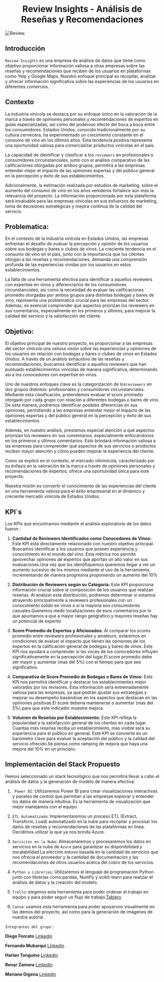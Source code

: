 <h1 align='center'>
 <b>Review Insights - Análisis de Reseñas y Recomendaciones</b>
</h1>


![Review](https://github.com/mariangigena/proyectogrupal/blob/main/imagenes/Banner%20de%20LinkedIn%20Sencillo%20Tecnolog%C3%ADa.png).

## **Introducción**

`Review Insights` es una empresa de análisis de datos que tiene como objetivo proporcionar información valiosa a otras empresas sobre las reseñas y recomendaciones que reciben de los usuarios en plataformas como Yelp y Google Maps. Nuestro enfoque principal es recopilar, analizar y ofrecer información significativa sobre las experiencias de los usuarios en diferentes comercios.

## **Contexto**

La industria vinícola se destaca por su enfoque único en la valoración de la marca a través de opiniones personales y recomendaciones de expertos en guías especializadas, así como del poderoso efecto del boca a boca entre los consumidores. Estados Unidos, conocido tradicionalmente por su cultura cervecera, ha experimentado un crecimiento constante en el consumo de vino en los últimos años. Esta tendencia positiva representa una oportunidad valiosa para comercializar productos vinícolas en el país.

La capacidad de identificar y clasificar a los `reviewers` en profesionales o consumidores circunstanciales, junto con el análisis comparativo de las calificaciones otorgadas por ambos grupos, permitirá a las empresas entender mejor el impacto de las opiniones expertas y del público general en la percepción y éxito de sus establecimientos.

Adicionalmente, la estimación realizada por estudios de marketing, sobre el aumento del consumo de vino en los años venideros fortalece aún más la relevancia del proyecto. La información proporcionada por esta plataforma será invaluable para las empresas vinícolas en sus esfuerzos de marketing, toma de decisiones estratégicas y mejora continua de la calidad del servicio.

## **Problematica**:

En el contexto de la industria vinícola en Estados Unidos, las empresas enfrentan el desafío de evaluar la percepción y opinión de los usuarios sobre sus bodegas y bares o clubes de vinos. La creciente tendencia en el consumo de vino en el país, junto con la importancia que los clientes otorgan a las reseñas y recomendaciones, demanda una comprensión profunda de las experiencias vividas por los usuarios en estos establecimientos.

La falta de una herramienta efectiva para identificar a aquellos reviewers con expertise en vinos y diferenciarlos de los consumidores circunstanciales, así como la necesidad de evaluar las calificaciones promedio otorgadas por ambos grupos para distintas bodegas y bares de vino, representa una problemática crucial para las empresas del sector. Además, es esencial comprender qué aspectos priorizan los reviewers en sus comentarios, especialmente en los primeros y últimos, para mejorar la calidad del servicio y la satisfacción del cliente.



## **Objetivo**:

El objetivo principal de nuestro proyecto, es proporcionar a las empresas del sector vinícola una valiosa visión sobre las experiencias y opiniones de los usuarios en relación con bodegas y bares o clubes de vinos en Estados Unidos. A través de un análisis exhaustivo de las reseñas y recomendaciones, buscamos identificar a aquellos reviewers que han puntuado establecimientos vinícolas de manera significativa, determinando así a los conocedores con expertise en vinos.

Uno de nuestros enfoques clave es la categorización de los`reviewers` en dos grupos distintos: profesionales y consumidores circunstanciales. Mediante esta clasificación, pretendemos evaluar el score promedio otorgado por cada grupo con relación a diferentes bodegas o bares de vino. De esta manera, podremos identificar posibles diferencias en sus opiniones, permitiendo a las empresas entender mejor el impacto de las opiniones expertas y del público general en la percepción y éxito de sus establecimientos
 

Además, en nuestro análisis, prestamos especial atención a qué aspectos priorizan los reviewers en sus comentarios, especialmente enfocándonos en los primeros y últimos comentarios. Esto brindará información valiosa a las empresas para comprender qué aspectos de sus servicios o productos reciben mayor atención y cómo pueden mejorar la experiencia del cliente.

Como se explicó en el contexto, el mercado vitivinícola, caracterizado por su énfasis en la valoración de la marca a través de opiniones personales y recomendaciones de expertos, ofrece una oportunidad única para este proyecto.

Nuestra misión es convertir el conocimiento de las experiencias del cliente en una herramienta valiosa para el éxito empresarial en el dinámico y creciente mercado vinícola de Estados Unidos.


## **KPI`s**

Los KPIs que encontramos mediante el analisis exploratorio de los datos fueron :

1. **Cantidad de Reviewers Identificados como Conocedores de Vinos:** Este KPI está directamente relacionado con nuestro objetivo principal. Buscamos identificar a los usuarios que poseen experiencia y conocimiento en el mundo del vino. Esta métrica nos permite aprovechar opiniones de expertos que aportan un alto valor en sus evaluaciones.Una vez que los identifiquemos queremos llegar a ver un aumento sucesivo de los mismos mediante el uso de la herramienta, incrementando de manera progresiva proponiendo un aumento del 10%


2. **Distribución de Reviewers según su Categoría:**  Este KPI proporciona información crucial sobre la composición de los usuarios que realizan reseñas. Al analizar esta distribución, podremos determinar si estamos atrayendo principalmente a reviewers profesionales con un conocimiento sólido en vinos o si la mayoría son consumidores casuales.Queremos medir localizaciones de esos comentarios por lo que apuntamos a que a mayor rango geografico y mayores reseñas hay un potencial de expertis


3. **Score Promedio de Expertos y Aficionados:** Al comparar los scores promedio entre reviewers profesionales y amateurs, estaremos en condiciones de evaluar el impacto que tienen las opiniones de los expertos en la calificación general de bodegas y bares de vinos. Este KPI nos ayudará a comprender si las voces de los conocedores influyen significativamente en la percepción del lugar.El score promedio debe ser mayor y aumentar (mas del 5%) con el tiempo para que sea significativo.


4. **Comparativa de Score Promedio de Bodegas o Bares de Vinos:** Este KPI nos permitirá identificar y destacar los establecimientos mejor valorados por los revisores. Esta información será extremadamente valiosa para las empresas, ya que podrán ajustar sus estrategias y mejorar su desempeño basándose en los aspectos que destacan en las opiniones positivas.El score deberia mantenerse o aumentar (mas del 5%) para que este indicador muestre mejora.

5. **Volumen de Reseñas por Establecimiento:** Este KPI refleja la popularidad y la satisfacción general de los clientes en cada lugar. Cuantas más reseñas reciba un establecimiento, más visible será su experiencia para el público en general. Este KPI se convierte en un barómetro clave para evaluar la aceptación del público y la calidad del servicio ofrecido.Se piensa como ramping de mejora que haya una mejora del 10% en un principio.


## **Implementación del Stack Propuesto**

Hemos seleccionado un stack tecnológico que nos permitirá llevar a cabo el análisis de datos y la generación de modelo de manera efectiva:

1. ` Power BI`: Utilizaremos Power BI para crear visualizaciones interactivas y paneles de control que permitan a las empresas explorar y entender los datos de manera intuitiva. Es la  herramienta de visualización que mejor manejamos con el equipo.

2. `ETL Automatizado`: Implementaremos un proceso ETL (Extract, Transform, Load) automatizado en la nube para recopilar y procesar los datos de reseñas y recomendaciones de las plataformas en línea. Decidimos utilizar la que ya nos brinda Azure.

3. `Servicios en la Nube`: Almacenaremos y procesaremos los datos en servicios en la nube de `Azure` para garantizar su disponibilidad y escalabilidad.La eleccion estuvo basada en la cantidad de servicios que nos ofrecia el proveedor y la cantidad de documentacion y las recomendaciones de otros usuarios acerca del cobro de los servicios.

4. `Python y Librerías`: Utilizaremos el lenguaje de programación Python junto con librerías como pandas, NumPy y scikit-learn para realizar el análisis de datos y la creación del modelo. 

5. `Trello`: elegimos esta herramienta para poder ordenar el trabajo en equipo y para poder seguir un flujo de trabajo.[Tablero](https://trello.com/b/Wgepholb/google-yelp)

5. `Canva`: usamos esta herramienta para poder apoyarnos visualmente en las demos del proyecto, así como para la generación de imágenes de nuestra autoría.






`Integrantes del grupo` :

**Diego Forcato** [Linkedin](https://www.linkedin.com/in/diegoforcato)

**Fernando Mubarqui** [Linkedin](https://www.linkedin.com/in/fernando-mubarqui-540136106/)

**Harlan Tonguino** [Linkedin](https://www.linkedin.com/in/harlan-37048a174/)

**Renar Zamora** [Linkedin](https://www.linkedin.com/in/renar-arnoldo-zamora-54bb9024/)

**Mariana Gigena** [Linkedin](https://www.linkedin.com/in/mariana-gigena/)

